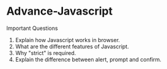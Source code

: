 # Advance-Javascript
 Important Questions

1. Explain how Javascript works in browser.
2. What are the different features of Javascript.
3. Why "strict" is required.
4. Explain the difference between alert, prompt and confirm.

